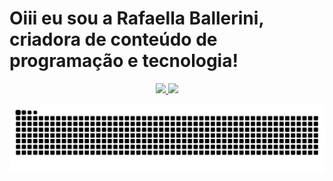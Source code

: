 # Oiii eu sou a Rafaella Ballerini, criadora de conteúdo de programação e tecnologia!

<div align="center">
  <a href="https://github.com/dmsdiegomoreira">
  <img height="180em" src="https://github-readme-stats.vercel.app/api?username=dmsdiegomoreira&show_icons=true&theme=dracula&include_all_commits=true&count_private=true"/>
  <img height="180em" src="https://github-readme-stats.vercel.app/api/top-langs/?username=rafaballerini&layout=compact&langs_count=7&theme=dracula"/>
</div>
 
 ![Snake animation](https://github.com/dmsdiegomoreira/dmsdiegomoreira/blob/output/github-contribution-grid-snake.svg)
